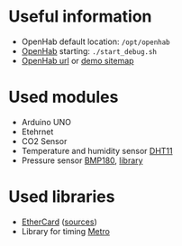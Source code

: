 # Useful information

 * OpenHab default location: `/opt/openhab`
 * [OpenHab](http://www.openhab.org/getting-started/) starting: `./start_debug.sh`
 * [OpenHab url](http://localhost:8080) or [demo sitemap](http://localhost:8080/openhab.app?sitemap=demo)

# Used modules

 * Arduino UNO
 * Etehrnet
 * CO2 Sensor
 * Temperature and humidity sensor [DHT11](http://playground.arduino.cc/Main/DHT11Lib)
 * Pressure sensor [BMP180](https://www.adafruit.com/products/1603), [library]( )

# Used libraries

 * [EtherCard](http://jeelabs.org/pub/docs/ethercard/) ([sources](https://github.com/jcw/ethercard))
 * Library for timing [Metro](https://github.com/thomasfredericks/Metro-Arduino-Wiring)
